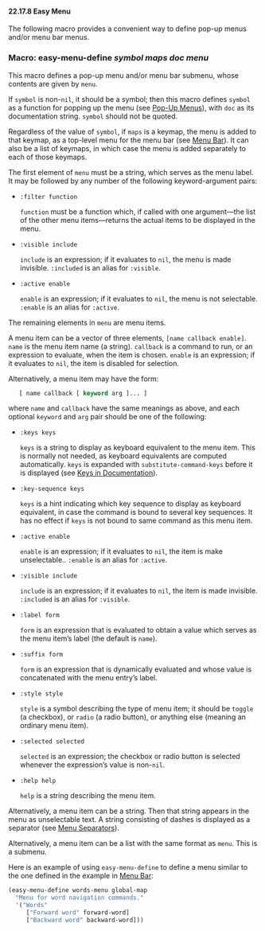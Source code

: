 

#### 22.17.8 Easy Menu

The following macro provides a convenient way to define pop-up menus and/or menu bar menus.

### Macro: **easy-menu-define** *symbol maps doc menu*

This macro defines a pop-up menu and/or menu bar submenu, whose contents are given by `menu`.

If `symbol` is non-`nil`, it should be a symbol; then this macro defines `symbol` as a function for popping up the menu (see [Pop-Up Menus](Pop_002dUp-Menus.html)), with `doc` as its documentation string. `symbol` should not be quoted.

Regardless of the value of `symbol`, if `maps` is a keymap, the menu is added to that keymap, as a top-level menu for the menu bar (see [Menu Bar](Menu-Bar.html)). It can also be a list of keymaps, in which case the menu is added separately to each of those keymaps.

The first element of `menu` must be a string, which serves as the menu label. It may be followed by any number of the following keyword-argument pairs:

*   `:filter function`

    `function` must be a function which, if called with one argument—the list of the other menu items—returns the actual items to be displayed in the menu.

*   `:visible include`

    `include` is an expression; if it evaluates to `nil`, the menu is made invisible. `:included` is an alias for `:visible`.

*   `:active enable`

    `enable` is an expression; if it evaluates to `nil`, the menu is not selectable. `:enable` is an alias for `:active`.

The remaining elements in `menu` are menu items.

A menu item can be a vector of three elements, `[name callback enable]`. `name` is the menu item name (a string). `callback` is a command to run, or an expression to evaluate, when the item is chosen. `enable` is an expression; if it evaluates to `nil`, the item is disabled for selection.

Alternatively, a menu item may have the form:

```lisp
   [ name callback [ keyword arg ]... ]
```

where `name` and `callback` have the same meanings as above, and each optional `keyword` and `arg` pair should be one of the following:

*   `:keys keys`

    `keys` is a string to display as keyboard equivalent to the menu item. This is normally not needed, as keyboard equivalents are computed automatically. `keys` is expanded with `substitute-command-keys` before it is displayed (see [Keys in Documentation](Keys-in-Documentation.html)).

*   `:key-sequence keys`

    `keys` is a hint indicating which key sequence to display as keyboard equivalent, in case the command is bound to several key sequences. It has no effect if `keys` is not bound to same command as this menu item.

*   `:active enable`

    `enable` is an expression; if it evaluates to `nil`, the item is make unselectable.. `:enable` is an alias for `:active`.

*   `:visible include`

    `include` is an expression; if it evaluates to `nil`, the item is made invisible. `:included` is an alias for `:visible`.

*   `:label form`

    `form` is an expression that is evaluated to obtain a value which serves as the menu item’s label (the default is `name`).

*   `:suffix form`

    `form` is an expression that is dynamically evaluated and whose value is concatenated with the menu entry’s label.

*   `:style style`

    `style` is a symbol describing the type of menu item; it should be `toggle` (a checkbox), or `radio` (a radio button), or anything else (meaning an ordinary menu item).

*   `:selected selected`

    `selected` is an expression; the checkbox or radio button is selected whenever the expression’s value is non-`nil`.

*   `:help help`

    `help` is a string describing the menu item.

Alternatively, a menu item can be a string. Then that string appears in the menu as unselectable text. A string consisting of dashes is displayed as a separator (see [Menu Separators](Menu-Separators.html)).

Alternatively, a menu item can be a list with the same format as `menu`. This is a submenu.

Here is an example of using `easy-menu-define` to define a menu similar to the one defined in the example in [Menu Bar](Menu-Bar.html):

```lisp
(easy-menu-define words-menu global-map
  "Menu for word navigation commands."
  '("Words"
     ["Forward word" forward-word]
     ["Backward word" backward-word]))
```
